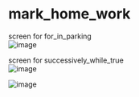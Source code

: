 # mark_home_work
screen for for_in_parking </br>
![image](https://user-images.githubusercontent.com/63554654/201582846-5371504c-c9f2-4374-b569-6151add9d666.png) </br>

screen for successively_while_true </br>
![image](https://user-images.githubusercontent.com/63554654/201533258-612f6baa-2209-46a8-bb34-8a9331186336.png)

![image](https://user-images.githubusercontent.com/63554654/200918040-b5a4ba21-df26-40e7-af73-ad3c85f186f7.png)

